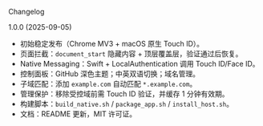Changelog

1.0.0 (2025-09-05)
- 初始稳定发布（Chrome MV3 + macOS 原生 Touch ID）。
- 页面拦截：`document_start` 隐藏内容 + 顶层覆盖层，验证通过后恢复。
- Native Messaging：Swift + LocalAuthentication 调用 Touch ID/Face ID。
- 控制面板：GitHub 深色主题；中英双语切换；域名管理。
- 子域匹配：添加 `example.com` 自动匹配 `*.example.com`。
- 管理保护：移除受控域前需 Touch ID 验证，并缓存 1 分钟有效期。
- 构建脚本：`build_native.sh` / `package_app.sh` / `install_host.sh`。
- 文档：README 更新，MIT 许可证。

